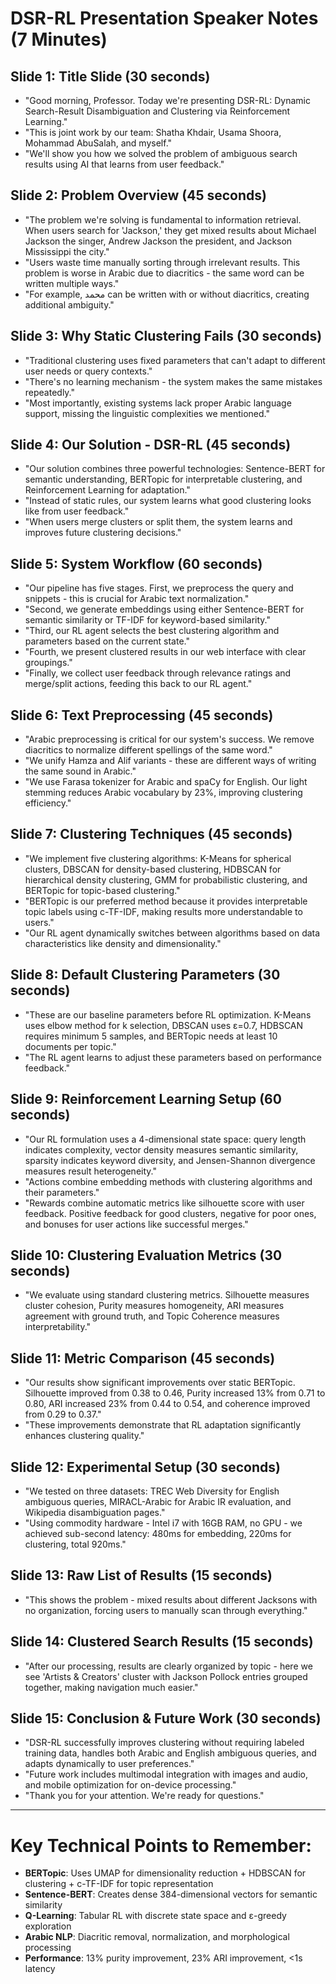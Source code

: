 # DSR-RL Presentation Speaker Notes (7 Minutes)

## Slide 1: Title Slide (30 seconds)

- "Good morning, Professor. Today we're presenting DSR-RL: Dynamic Search-Result Disambiguation and Clustering via Reinforcement Learning."
- "This is joint work by our team: Shatha Khdair, Usama Shoora, Mohammad AbuSalah, and myself."
- "We'll show you how we solved the problem of ambiguous search results using AI that learns from user feedback."

## Slide 2: Problem Overview (45 seconds)

- "The problem we're solving is fundamental to information retrieval. When users search for 'Jackson,' they get mixed results about Michael Jackson the singer, Andrew Jackson the president, and Jackson Mississippi the city."
- "Users waste time manually sorting through irrelevant results. This problem is worse in Arabic due to diacritics - the same word can be written multiple ways."
- "For example, محمد can be written with or without diacritics, creating additional ambiguity."

## Slide 3: Why Static Clustering Fails (30 seconds)

- "Traditional clustering uses fixed parameters that can't adapt to different user needs or query contexts."
- "There's no learning mechanism - the system makes the same mistakes repeatedly."
- "Most importantly, existing systems lack proper Arabic language support, missing the linguistic complexities we mentioned."

## Slide 4: Our Solution - DSR-RL (45 seconds)

- "Our solution combines three powerful technologies: Sentence-BERT for semantic understanding, BERTopic for interpretable clustering, and Reinforcement Learning for adaptation."
- "Instead of static rules, our system learns what good clustering looks like from user feedback."
- "When users merge clusters or split them, the system learns and improves future clustering decisions."

## Slide 5: System Workflow (60 seconds)

- "Our pipeline has five stages. First, we preprocess the query and snippets - this is crucial for Arabic text normalization."
- "Second, we generate embeddings using either Sentence-BERT for semantic similarity or TF-IDF for keyword-based similarity."
- "Third, our RL agent selects the best clustering algorithm and parameters based on the current state."
- "Fourth, we present clustered results in our web interface with clear groupings."
- "Finally, we collect user feedback through relevance ratings and merge/split actions, feeding this back to our RL agent."

## Slide 6: Text Preprocessing (45 seconds)

- "Arabic preprocessing is critical for our system's success. We remove diacritics to normalize different spellings of the same word."
- "We unify Hamza and Alif variants - these are different ways of writing the same sound in Arabic."
- "We use Farasa tokenizer for Arabic and spaCy for English. Our light stemming reduces Arabic vocabulary by 23%, improving clustering efficiency."

## Slide 7: Clustering Techniques (45 seconds)

- "We implement five clustering algorithms: K-Means for spherical clusters, DBSCAN for density-based clustering, HDBSCAN for hierarchical density clustering, GMM for probabilistic clustering, and BERTopic for topic-based clustering."
- "BERTopic is our preferred method because it provides interpretable topic labels using c-TF-IDF, making results more understandable to users."
- "Our RL agent dynamically switches between algorithms based on data characteristics like density and dimensionality."

## Slide 8: Default Clustering Parameters (30 seconds)

- "These are our baseline parameters before RL optimization. K-Means uses elbow method for k selection, DBSCAN uses ε=0.7, HDBSCAN requires minimum 5 samples, and BERTopic needs at least 10 documents per topic."
- "The RL agent learns to adjust these parameters based on performance feedback."

## Slide 9: Reinforcement Learning Setup (60 seconds)

- "Our RL formulation uses a 4-dimensional state space: query length indicates complexity, vector density measures semantic similarity, sparsity indicates keyword diversity, and Jensen-Shannon divergence measures result heterogeneity."
- "Actions combine embedding methods with clustering algorithms and their parameters."
- "Rewards combine automatic metrics like silhouette score with user feedback. Positive feedback for good clusters, negative for poor ones, and bonuses for user actions like successful merges."

## Slide 10: Clustering Evaluation Metrics (30 seconds)

- "We evaluate using standard clustering metrics. Silhouette measures cluster cohesion, Purity measures homogeneity, ARI measures agreement with ground truth, and Topic Coherence measures interpretability."

## Slide 11: Metric Comparison (45 seconds)

- "Our results show significant improvements over static BERTopic. Silhouette improved from 0.38 to 0.46, Purity increased 13% from 0.71 to 0.80, ARI increased 23% from 0.44 to 0.54, and coherence improved from 0.29 to 0.37."
- "These improvements demonstrate that RL adaptation significantly enhances clustering quality."

## Slide 12: Experimental Setup (30 seconds)

- "We tested on three datasets: TREC Web Diversity for English ambiguous queries, MIRACL-Arabic for Arabic IR evaluation, and Wikipedia disambiguation pages."
- "Using commodity hardware - Intel i7 with 16GB RAM, no GPU - we achieved sub-second latency: 480ms for embedding, 220ms for clustering, total 920ms."

## Slide 13: Raw List of Results (15 seconds)

- "This shows the problem - mixed results about different Jacksons with no organization, forcing users to manually scan through everything."

## Slide 14: Clustered Search Results (15 seconds)

- "After our processing, results are clearly organized by topic - here we see 'Artists & Creators' cluster with Jackson Pollock entries grouped together, making navigation much easier."

## Slide 15: Conclusion & Future Work (30 seconds)

- "DSR-RL successfully improves clustering without requiring labeled training data, handles both Arabic and English ambiguous queries, and adapts dynamically to user preferences."
- "Future work includes multimodal integration with images and audio, and mobile optimization for on-device processing."
- "Thank you for your attention. We're ready for questions."

---

# Key Technical Points to Remember:
- **BERTopic**: Uses UMAP for dimensionality reduction + HDBSCAN for clustering + c-TF-IDF for topic representation
- **Sentence-BERT**: Creates dense 384-dimensional vectors for semantic similarity
- **Q-Learning**: Tabular RL with discrete state space and ε-greedy exploration
- **Arabic NLP**: Diacritic removal, normalization, and morphological processing
- **Performance**: 13% purity improvement, 23% ARI improvement, <1s latency